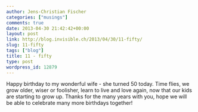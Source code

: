 ```yaml
---
author: Jens-Christian Fischer
categories: ["musings"]
comments: true
date: 2013-04-30 21:42:42+00:00
layout: post
link: http://blog.invisible.ch/2013/04/30/11-fifty/
slug: 11-fifty
tags: ["blog"]
title: 11 - fifty
type: post
wordpress_id: 12879
---
```


Happy birthday to my wonderful wife - she turned 50 today. Time flies, we grow older, wiser or foolisher, learn to live and love again, now that our kids are starting to grow up. Thanks for the many years with you, hope we will be able to celebrate many more birthdays together!

